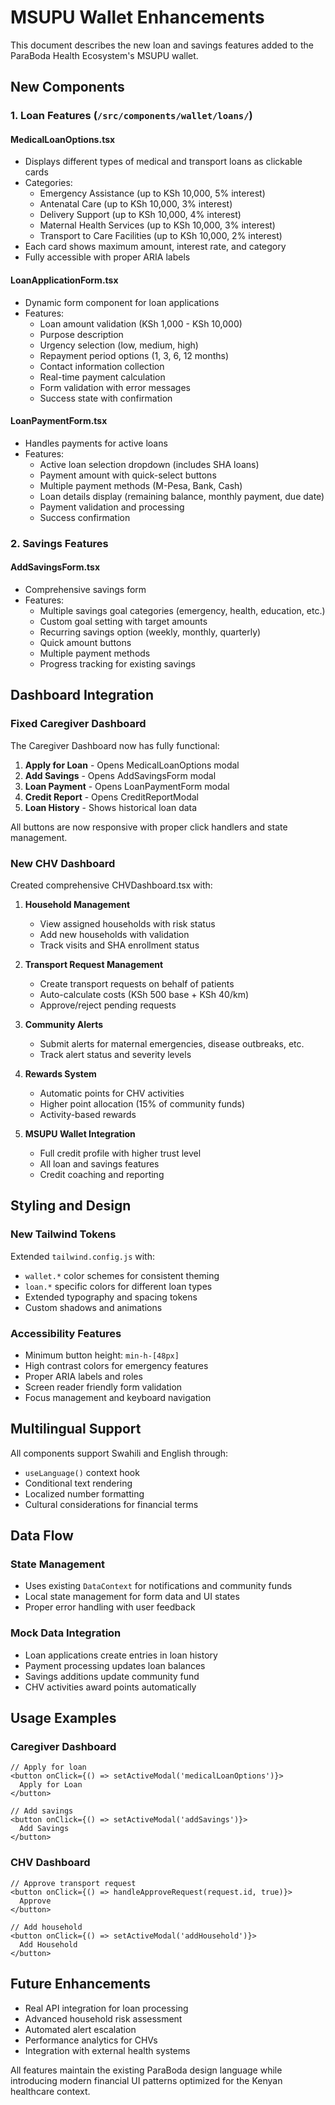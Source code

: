 # MSUPU Wallet Enhancements

This document describes the new loan and savings features added to the ParaBoda Health Ecosystem's MSUPU wallet.

## New Components

### 1. Loan Features (`/src/components/wallet/loans/`)

#### MedicalLoanOptions.tsx
- Displays different types of medical and transport loans as clickable cards
- Categories:
  - Emergency Assistance (up to KSh 10,000, 5% interest)
  - Antenatal Care (up to KSh 10,000, 3% interest)
  - Delivery Support (up to KSh 10,000, 4% interest)
  - Maternal Health Services (up to KSh 10,000, 3% interest)
  - Transport to Care Facilities (up to KSh 10,000, 2% interest)
- Each card shows maximum amount, interest rate, and category
- Fully accessible with proper ARIA labels

#### LoanApplicationForm.tsx
- Dynamic form component for loan applications
- Features:
  - Loan amount validation (KSh 1,000 - KSh 10,000)
  - Purpose description
  - Urgency selection (low, medium, high)
  - Repayment period options (1, 3, 6, 12 months)
  - Contact information collection
  - Real-time payment calculation
  - Form validation with error messages
  - Success state with confirmation

#### LoanPaymentForm.tsx
- Handles payments for active loans
- Features:
  - Active loan selection dropdown (includes SHA loans)
  - Payment amount with quick-select buttons
  - Multiple payment methods (M-Pesa, Bank, Cash)
  - Loan details display (remaining balance, monthly payment, due date)
  - Payment validation and processing
  - Success confirmation

### 2. Savings Features

#### AddSavingsForm.tsx
- Comprehensive savings form
- Features:
  - Multiple savings goal categories (emergency, health, education, etc.)
  - Custom goal setting with target amounts
  - Recurring savings option (weekly, monthly, quarterly)
  - Quick amount buttons
  - Multiple payment methods
  - Progress tracking for existing savings

## Dashboard Integration

### Fixed Caregiver Dashboard
The Caregiver Dashboard now has fully functional:

1. **Apply for Loan** - Opens MedicalLoanOptions modal
2. **Add Savings** - Opens AddSavingsForm modal  
3. **Loan Payment** - Opens LoanPaymentForm modal
4. **Credit Report** - Opens CreditReportModal
5. **Loan History** - Shows historical loan data

All buttons are now responsive with proper click handlers and state management.

### New CHV Dashboard
Created comprehensive CHVDashboard.tsx with:

1. **Household Management**
   - View assigned households with risk status
   - Add new households with validation
   - Track visits and SHA enrollment status

2. **Transport Request Management**
   - Create transport requests on behalf of patients
   - Auto-calculate costs (KSh 500 base + KSh 40/km)
   - Approve/reject pending requests

3. **Community Alerts**
   - Submit alerts for maternal emergencies, disease outbreaks, etc.
   - Track alert status and severity levels

4. **Rewards System**
   - Automatic points for CHV activities
   - Higher point allocation (15% of community funds)
   - Activity-based rewards

5. **MSUPU Wallet Integration**
   - Full credit profile with higher trust level
   - All loan and savings features
   - Credit coaching and reporting

## Styling and Design

### New Tailwind Tokens
Extended `tailwind.config.js` with:
- `wallet.*` color schemes for consistent theming
- `loan.*` specific colors for different loan types
- Extended typography and spacing tokens
- Custom shadows and animations

### Accessibility Features
- Minimum button height: `min-h-[48px]`
- High contrast colors for emergency features
- Proper ARIA labels and roles
- Screen reader friendly form validation
- Focus management and keyboard navigation

## Multilingual Support
All components support Swahili and English through:
- `useLanguage()` context hook
- Conditional text rendering
- Localized number formatting
- Cultural considerations for financial terms

## Data Flow

### State Management
- Uses existing `DataContext` for notifications and community funds
- Local state management for form data and UI states
- Proper error handling with user feedback

### Mock Data Integration
- Loan applications create entries in loan history
- Payment processing updates loan balances
- Savings additions update community fund
- CHV activities award points automatically

## Usage Examples

### Caregiver Dashboard
```tsx
// Apply for loan
<button onClick={() => setActiveModal('medicalLoanOptions')}>
  Apply for Loan
</button>

// Add savings
<button onClick={() => setActiveModal('addSavings')}>
  Add Savings
</button>
```

### CHV Dashboard
```tsx
// Approve transport request
<button onClick={() => handleApproveRequest(request.id, true)}>
  Approve
</button>

// Add household
<button onClick={() => setActiveModal('addHousehold')}>
  Add Household
</button>
```

## Future Enhancements
- Real API integration for loan processing
- Advanced household risk assessment
- Automated alert escalation
- Performance analytics for CHVs
- Integration with external health systems

All features maintain the existing ParaBoda design language while introducing modern financial UI patterns optimized for the Kenyan healthcare context.